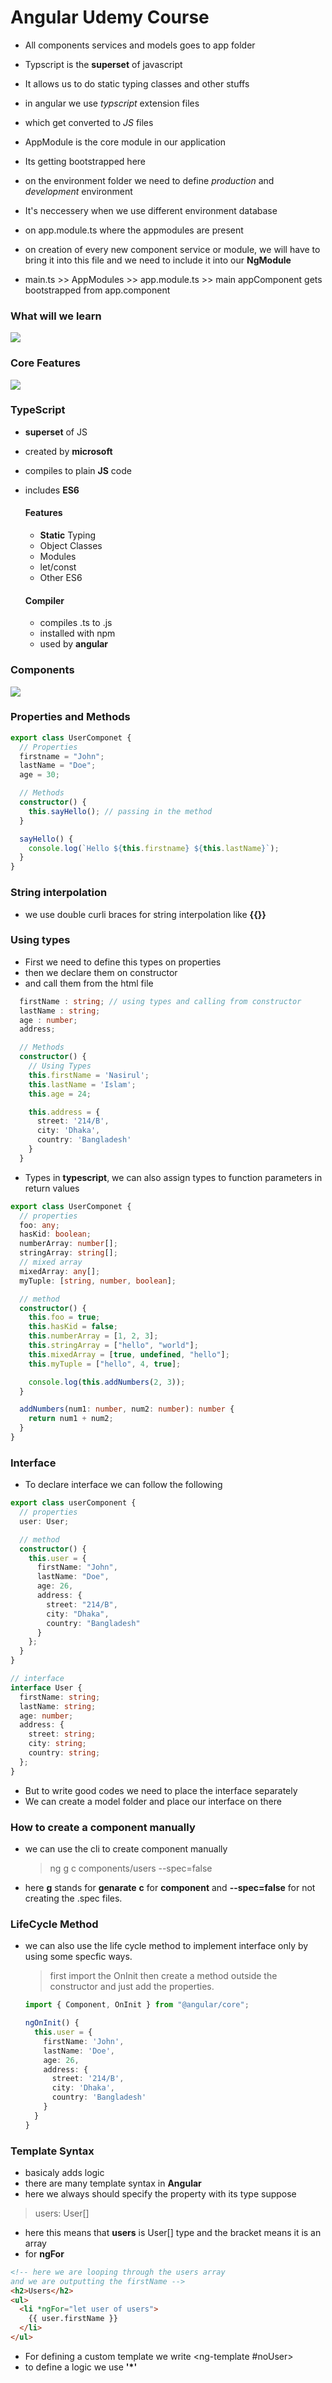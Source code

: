 # Angular Udemy Course

- All components services and models goes to app folder

- Typscript is the **superset** of javascript

- It allows us to do static typing classes and other stuffs

- in angular we use _typscript_ extension files

- which get converted to _JS_ files

- AppModule is the core module in our application

- Its getting bootstrapped here

- on the environment folder we need to define _production_ and _development_ environment

- It's neccessery when we use different environment database

- on app.module.ts where the appmodules are present

- on creation of every new component service or module, we will have to bring it into this file and we need to include it into our **NgModule**

- main.ts >> AppModules >> app.module.ts >> main appComponent gets bootstrapped from app.component

### What will we learn

![](https://github.com/mfsiat/Udemy-Angular-Course-/blob/master/assets/we_will_learn.PNG)

### Core Features

![](https://github.com/mfsiat/Udemy-Angular-Course-/blob/master/assets/core_features.PNG)

### TypeScript

- **superset** of JS
- created by **microsoft**
- compiles to plain **JS** code
- includes **ES6**

  #### Features

  - **Static** Typing
  - Object Classes
  - Modules
  - let/const
  - Other ES6

  #### Compiler

  - compiles .ts to .js
  - installed with npm
  - used by **angular**

### Components

![](https://github.com/mfsiat/Udemy-Angular-Course-/blob/master/assets/components.PNG)

### Properties and Methods

```typescript
export class UserComponet {
  // Properties
  firstname = "John";
  lastName = "Doe";
  age = 30;

  // Methods
  constructor() {
    this.sayHello(); // passing in the method
  }

  sayHello() {
    console.log(`Hello ${this.firstname} ${this.lastName}`);
  }
}
```

### String interpolation

- we use double curli braces for string interpolation like **{{}}**

### Using types

- First we need to define this types on properties
- then we declare them on constructor
- and call them from the html file

```typescript
  firstName : string; // using types and calling from constructor
  lastName : string;
  age : number;
  address;

  // Methods
  constructor() {
    // Using Types
    this.firstName = 'Nasirul';
    this.lastName = 'Islam';
    this.age = 24;

    this.address = {
      street: '214/B',
      city: 'Dhaka',
      country: 'Bangladesh'
    }
  }
```

- Types in **typescript**, we can also assign types to function parameters in return values

```typescript
export class UserComponet {
  // properties
  foo: any;
  hasKid: boolean;
  numberArray: number[];
  stringArray: string[];
  // mixed array
  mixedArray: any[];
  myTuple: [string, number, boolean];

  // method
  constructor() {
    this.foo = true;
    this.hasKid = false;
    this.numberArray = [1, 2, 3];
    this.stringArray = ["hello", "world"];
    this.mixedArray = [true, undefined, "hello"];
    this.myTuple = ["hello", 4, true];

    console.log(this.addNumbers(2, 3));
  }

  addNumbers(num1: number, num2: number): number {
    return num1 + num2;
  }
}
```

### Interface

- To declare interface we can follow the following

```typescript
export class userComponent {
  // properties
  user: User;

  // method
  constructor() {
    this.user = {
      firstName: "John",
      lastName: "Doe",
      age: 26,
      address: {
        street: "214/B",
        city: "Dhaka",
        country: "Bangladesh"
      }
    };
  }
}

// interface
interface User {
  firstName: string;
  lastName: string;
  age: number;
  address: {
    street: string;
    city: string;
    country: string;
  };
}
```

- But to write good codes we need to place the interface separately
- We can create a model folder and place our interface on there

### How to create a component manually

- we can use the cli to create component manually

  > ng g c components/users --spec=false

- here **g** stands for **genarate** **c** for **component** and **--spec=false** for not creating the .spec files.

### LifeCycle Method

- we can also use the life cycle method to implement interface only by using some specfic ways.
  > first import the OnInit
  > then create a method outside the constructor and just add the properties.

  ``` typescript
  import { Component, OnInit } from "@angular/core";

  ngOnInit() {
    this.user = {
      firstName: 'John',
      lastName: 'Doe',
      age: 26,
      address: {
        street: '214/B',
        city: 'Dhaka',
        country: 'Bangladesh'
      }
    }
  }
  ```

### Template Syntax

- basicaly adds logic 
- there are many template syntax in **Angular**
- here we always should specify the property with its type suppose 
> users: User[] 
- here this means that **users** is User[] type and the bracket means it is an array
- for **ngFor**
```html
<!-- here we are looping through the users array 
and we are outputting the firstName -->
<h2>Users</h2>
<ul>
  <li *ngFor="let user of users">
    {{ user.firstName }}
  </li>
</ul>
```
- For defining a custom template we write <ng-template #noUser></ng-template>
- to define a logic we use **'*'**
